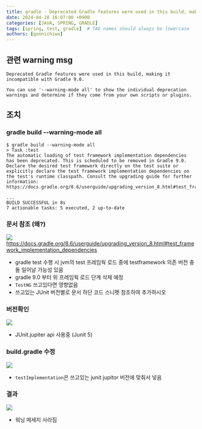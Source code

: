 ```yaml
---
title: gradle - Deprecated Gradle features were used in this build, making it incompatible with Gradle 9.0
date: 2024-04-10 16:07:00 +0900
categories: [JAVA, SPRING, GRADLE]
tags: [spring, test, gradle]  # TAG names should always be lowercase
authors: [gonnichiwa]
---
```


## 관련 warning msg
```
Deprecated Gradle features were used in this build, making it incompatible with Gradle 9.0.

You can use '--warning-mode all' to show the individual deprecation warnings and determine if they come from your own scripts or plugins.
```

## 조치
### gradle build --warning-mode all
```
$ gradle build --warning-mode all
> Task :test
The automatic loading of test framework implementation dependencies has been deprecated. This is scheduled to be removed in Gradle 9.0. Declare the desired test framework directly on the test suite or explicitly declare the test framework implementation dependencies on the test's runtime classpath. Consult the upgrading guide for further information: https://docs.gradle.org/8.6/userguide/upgrading_version_8.html#test_framework_implementation_dependencies

...
BUILD SUCCESSFUL in 8s
7 actionable tasks: 5 executed, 2 up-to-date
```

### 문서 참조 (왜?)

![](https://blog.kakaocdn.net/dn/bLY9uD/btsGvrXDn1R/MQMt5EsWBiIeyiKW56ZAF0/img.png)
https://docs.gradle.org/8.6/userguide/upgrading_version_8.html#test_framework_implementation_dependencies

- gradle test 수행 시 jvm의 test 프레임웍 로드 중에 testframework 의존 버전 충돌 일어날 가능성 있음
- gradle 9.0 부터 위 프레임웍 로드 단계 삭제 예정
- `TestNG` 쓰고있다면 영향없음
- 쓰고있는 JUnit 버전별로 문서 하단 코드 스니펫 참조하여 추가하시오

### 버전확인
![](https://blog.kakaocdn.net/dn/chuZyZ/btsGuuAso6R/k0KKAPtJAPobcUbnQkK3M0/img.png)
- JUnit.jupiter api 사용중 (Junit 5)

### build.gradle 수정
![](https://blog.kakaocdn.net/dn/cpACTM/btsGuMAVzIm/N3xQK3zFP9lYttAVEspvr0/img.png)
- `testImplementation`은 쓰고있는 junit jupitor 버전에 맞춰서 넣음

### 결과
![](https://blog.kakaocdn.net/dn/bW6vU8/btsGwsuysme/Qzxt1fUOMwLJJuLdQTZaE0/img.png)
- 워닝 메세지 사라짐

